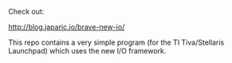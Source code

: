 
Check out:

http://blog.japaric.io/brave-new-io/

This repo contains a very simple program (for the TI Tiva/Stellaris Launchpad) which uses the new I/O
framework.






